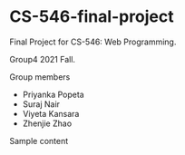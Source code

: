 # CS-546-final-project

Final Project for CS-546: Web Programming.

Group4 2021 Fall.

Group members

- Priyanka Popeta
- Suraj Nair
- Viyeta Kansara
- Zhenjie Zhao

Sample content
